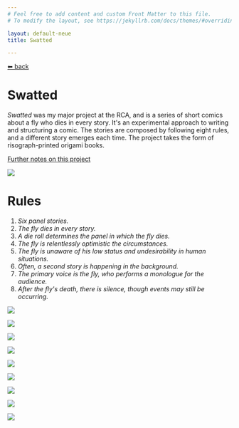 ```yaml
---
# Feel free to add content and custom Front Matter to this file.
# To modify the layout, see https://jekyllrb.com/docs/themes/#overriding-theme-defaults

layout: default-neue
title: Swatted

---
```

[⬅ back](index)

# Swatted


*Swatted* was my major project at the RCA, and is a series of short comics about a fly who dies in every story. It's an experimental approach to writing and structuring a comic. The stories are composed by following eight rules, and a different story emerges each time. The project takes the form of risograph-printed origami books.

[Further notes on this project](rca-notes)

![](images/fruitbowl_cover_blue.png)  


# Rules

1. *Six panel stories.*
2. *The fly dies in every story.*
3. *A die roll determines the panel in which the fly dies.*
4. *The fly is relentlessly optimistic the circumstances.*
5. *The fly is unaware of his low status and undesirability in human situations.*
6. *Often, a second story is happening in the background.*
7. *The primary voice is the fly, who performs a monologue for the audience.*
8. *After the fly's death, there is silence, though events may still be occurring.*


![](images/hotel_comic_readable.jpg)

![](images/patisserie_comic_readable.jpg)

![](images/ointment_comic_readable.jpg)    

![](images/fruitbowl_comic_readable.jpg)

![](images/ointment_origami_photo.jpg)    

![](images/hotel_origami_photo.jpg)    

![](images/swatted_final_show_1.jpg)  

![](images/swatted_on_shelves2.jpg)  


![](images/sceptre_painting.jpg)  
